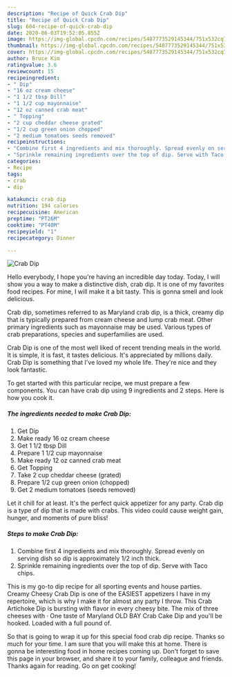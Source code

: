 ```yaml
---
description: "Recipe of Quick Crab Dip"
title: "Recipe of Quick Crab Dip"
slug: 604-recipe-of-quick-crab-dip
date: 2020-06-03T19:52:05.855Z
image: https://img-global.cpcdn.com/recipes/5487773529145344/751x532cq70/crab-dip-recipe-main-photo.jpg
thumbnail: https://img-global.cpcdn.com/recipes/5487773529145344/751x532cq70/crab-dip-recipe-main-photo.jpg
cover: https://img-global.cpcdn.com/recipes/5487773529145344/751x532cq70/crab-dip-recipe-main-photo.jpg
author: Bruce Kim
ratingvalue: 3.6
reviewcount: 15
recipeingredient:
- " Dip"
- "16 oz cream cheese"
- "1 1/2 tbsp Dill"
- "1 1/2 cup mayonnaise"
- "12 oz canned crab meat"
- " Topping"
- "2 cup cheddar cheese grated"
- "1/2 cup green onion chopped"
- "2 medium tomatoes seeds removed"
recipeinstructions:
- "Combine first 4 ingredients and mix thoroughly. Spread evenly on serving dish so dip is approximately 1/2 inch thick."
- "Sprinkle remaining ingredients over the top of dip. Serve with Taco chips."
categories:
- Recipe
tags:
- crab
- dip

katakunci: crab dip 
nutrition: 194 calories
recipecuisine: American
preptime: "PT26M"
cooktime: "PT40M"
recipeyield: "1"
recipecategory: Dinner

---
```



![Crab Dip](https://img-global.cpcdn.com/recipes/5487773529145344/751x532cq70/crab-dip-recipe-main-photo.jpg)

Hello everybody, I hope you're having an incredible day today. Today, I will show you a way to make a distinctive dish, crab dip. It is one of my favorites food recipes. For mine, I will make it a bit tasty. This is gonna smell and look delicious.

Crab dip, sometimes referred to as Maryland crab dip, is a thick, creamy dip that is typically prepared from cream cheese and lump crab meat. Other primary ingredients such as mayonnaise may be used. Various types of crab preparations, species and superfamilies are used.

Crab Dip is one of the most well liked of recent trending meals in the world. It is simple, it is fast, it tastes delicious. It's appreciated by millions daily. Crab Dip is something that I've loved my whole life. They're nice and they look fantastic.


To get started with this particular recipe, we must prepare a few components. You can have crab dip using 9 ingredients and 2 steps. Here is how you cook it.

<!--inarticleads1-->

##### The ingredients needed to make Crab Dip:

1. Get  Dip
1. Make ready 16 oz cream cheese
1. Get 1 1/2 tbsp Dill
1. Prepare 1 1/2 cup mayonnaise
1. Make ready 12 oz canned crab meat
1. Get  Topping
1. Take 2 cup cheddar cheese (grated)
1. Prepare 1/2 cup green onion (chopped)
1. Get 2 medium tomatoes (seeds removed)


Let it chill for at least. It&#39;s the perfect quick appetizer for any party. Crab dip is a type of dip that is made with crabs. This video could cause weight gain, hunger, and moments of pure bliss! 

<!--inarticleads2-->

##### Steps to make Crab Dip:

1. Combine first 4 ingredients and mix thoroughly. Spread evenly on serving dish so dip is approximately 1/2 inch thick.
1. Sprinkle remaining ingredients over the top of dip. Serve with Taco chips.


This is my go-to dip recipe for all sporting events and house parties. Creamy Cheesy Crab Dip is one of the EASIEST appetizers I have in my repertoire, which is why I make it for almost any party I throw. This Crab Artichoke Dip is bursting with flavor in every cheesy bite. The mix of three cheeses with · One taste of Maryland OLD BAY Crab Cake Dip and you&#39;ll be hooked. Loaded with a full pound of. 

So that is going to wrap it up for this special food crab dip recipe. Thanks so much for your time. I am sure that you will make this at home. There is gonna be interesting food in home recipes coming up. Don't forget to save this page in your browser, and share it to your family, colleague and friends. Thanks again for reading. Go on get cooking!

